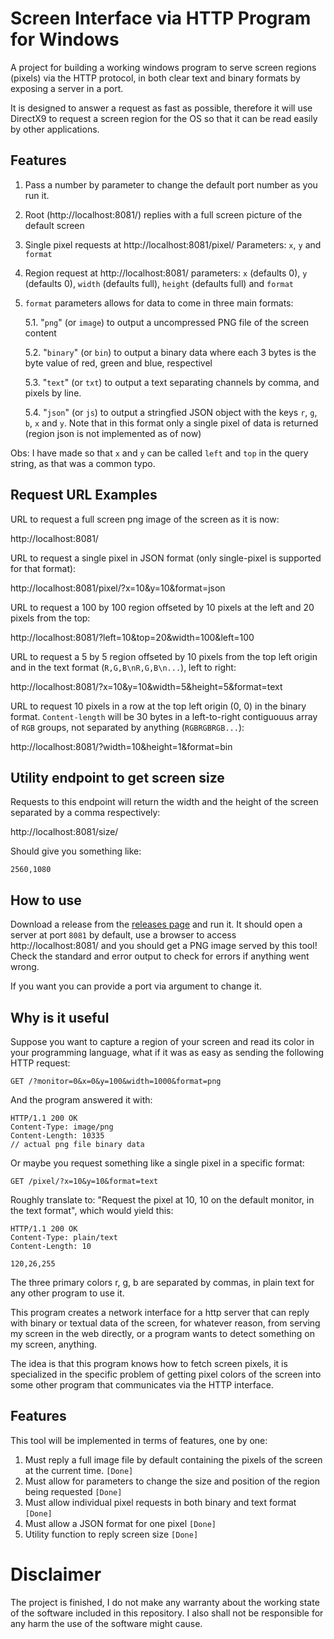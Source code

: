 # Screen Interface via HTTP Program for Windows

A project for building a working windows program to serve screen regions (pixels) via the HTTP protocol, in both clear text and binary formats by exposing a server in a port.

It is designed to answer a request as fast as possible, therefore it will use DirectX9 to request a screen region for the OS so that it can be read easily by other applications.

## Features

1. Pass a number by parameter to change the default port number as you run it.
2. Root (http://localhost:8081/) replies with a full screen picture of the default screen
3. Single pixel requests at http://localhost:8081/pixel/
    Parameters: `x`, `y` and `format`

4. Region request at http://localhost:8081/
    parameters: `x` (defaults 0), `y` (defaults 0), `width` (defaults full), `height` (defaults full) and `format`

5. `format` parameters allows for data to come in three main formats:

    5.1. "`png`" (or `image`) to output a uncompressed PNG file of the screen content

    5.2. "`binary`" (or `bin`) to output a binary data where each 3 bytes is the byte value of red, green and blue, respectivel

    5.3. "`text`" (or `txt`) to output a text separating channels by comma, and pixels by line.

    5.4. "`json`" (or `js`) to output a stringfied JSON object with the keys `r`, `g`, `b`, `x` and `y`. Note that in this format only a single pixel of data is returned (region json is not implemented as of now)

Obs: I have made so that `x` and `y` can be called `left` and `top` in the query string, as that was a common typo.

## Request URL Examples

URL to request a full screen png image of the screen as it is now:

http://localhost:8081/

URL to request a single pixel in JSON format (only single-pixel is supported for that format):

http://localhost:8081/pixel/?x=10&y=10&format=json

URL to request a 100 by 100 region offseted by 10 pixels at the left and 20 pixels from the top:

http://localhost:8081/?left=10&top=20&width=100&left=100

URL to request a 5 by 5 region offseted by 10 pixels from the top left origin and in the text format (`R,G,B\nR,G,B\n...`), left to right:

http://localhost:8081/?x=10&y=10&width=5&height=5&format=text

URL to request 10 pixels in a row at the top left origin (0, 0) in the binary format. `Content-length` will be 30 bytes in a left-to-right contiguouus array of `RGB` groups, not separated by anything (`RGBRGBRGB...`):

http://localhost:8081/?width=10&height=1&format=bin

## Utility endpoint to get screen size

Requests to this endpoint will return the width and the height of the screen separated by a comma respectively:

http://localhost:8081/size/

Should give you something like:

```
2560,1080
```

## How to use

Download a release from the [releases page](https://github.com/GuilhermeRossato/interface-screen-for-http/releases) and run it. It should open a server at port `8081` by default, use a browser to access http://localhost:8081/ and you should get a PNG image served by this tool! Check the standard and error output to check for errors if anything went wrong.

If you want you can provide a port via argument to change it.

## Why is it useful

Suppose you want to capture a region of your screen and read its color in your programming language, what if it was as easy as sending the following HTTP request:

```http
GET /?monitor=0&x=0&y=100&width=1000&format=png
```

And the program answered it with:

```
HTTP/1.1 200 OK
Content-Type: image/png
Content-Length: 10335
// actual png file binary data
```

Or maybe you request something like a single pixel in a specific format:

```http
GET /pixel/?x=10&y=10&format=text
```

Roughly translate to: "Request the pixel at 10, 10 on the default monitor, in the text format", which would yield this:

```
HTTP/1.1 200 OK
Content-Type: plain/text
Content-Length: 10

120,26,255
```

The three primary colors r, g, b are separated by commas, in plain text for any other program to use it.

This program creates a network interface for a http server that can reply with binary or textual data of the screen, for whatever reason, from serving my screen in the web directly, or a program wants to detect something on my screen, anything.

The idea is that this program knows how to fetch screen pixels, it is specialized in the specific problem of getting pixel colors of the screen into some other program that communicates via the HTTP interface.

## Features

This tool will be implemented in terms of features, one by one:

1. Must reply a full image file by default containing the pixels of the screen at the current time. `[Done]`
2. Must allow for parameters to change the size and position of the region being requested `[Done]`
3. Must allow individual pixel requests in both binary and text format `[Done]`
4. Must allow a JSON format for one pixel `[Done]`
5. Utility function to reply screen size `[Done]`

# Disclaimer

The project is finished, I do not make any warranty about the working state of the software included in this repository. I also shall not be responsible for any harm the use of the software might cause.
